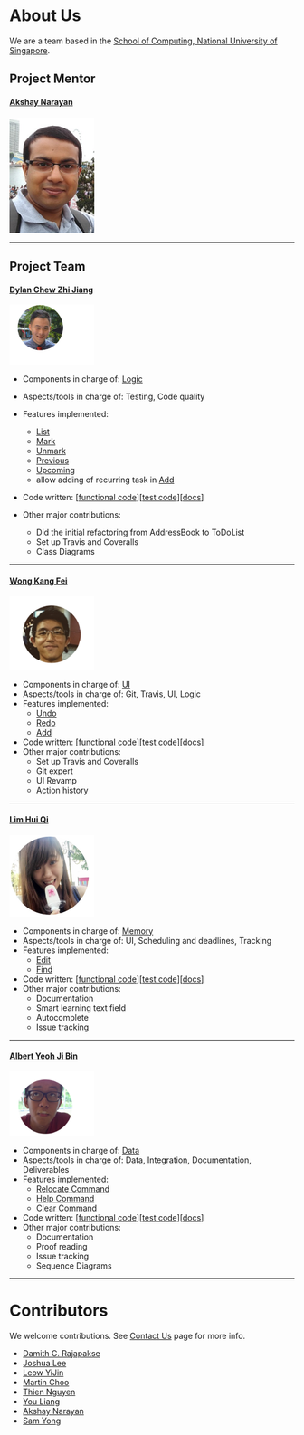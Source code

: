 # About Us

We are a team based in the [School of Computing, National University of Singapore](http://www.comp.nus.edu.sg).

## Project Mentor
#### [Akshay Narayan](https://github.com/okkhoy)
<img src="images/Akshay.jpg" width="150"><br>

-----


## Project Team
<!--- @@author A0124797R --->
#### [Dylan Chew Zhi Jiang](https://github.com/zavfel) <br>
<img src="images/DylanChew.png" width="150"><br>
* Components in charge of: [Logic](https://github.com/CS2103AUG2016-W11-C3/main/blob/master/docs/DeveloperGuide.md#logic-component)
* Aspects/tools in charge of: Testing, Code quality
* Features implemented:
   * [List](https://github.com/CS2103AUG2016-W11-C3/main/blob/master/docs/UserGuide.md#listing-all-tasks-of-a-category-list)
   * [Mark](https://github.com/CS2103AUG2016-W11-C3/main/blob/master/docs/UserGuide.md#completing-tasks--mark)
   * [Unmark](https://github.com/CS2103AUG2016-W11-C3/main/blob/master/docs/UserGuide.md#unmarks-tasks--unmark)
   * [Previous](https://github.com/CS2103AUG2016-W11-C3/main/blob/master/docs/UserGuide.md#repeating-a-previous-command-)
   * [Upcoming](https://github.com/CS2103AUG2016-W11-C3/main/blob/master/docs/UserGuide.md#show-upcoming-tasks--upcoming)
   * allow adding of recurring task in [Add](https://github.com/CS2103AUG2016-W11-C3/main/blob/master/docs/UserGuide.md#adds-a-recurring-deadline)
   
* Code written: [[functional code](https://github.com/CS2103AUG2016-W11-C3/main/blob/master/collated/main/A0124797R.md)][[test code](https://github.com/CS2103AUG2016-W11-C3/main/blob/master/collated/test/A0124797R.md)][[docs](https://github.com/CS2103AUG2016-W11-C3/main/blob/master/collated/docs/A0124797R.md)]
* Other major contributions:
  * Did the initial refactoring from AddressBook to ToDoList
  * Set up Travis and Coveralls 
  * Class Diagrams  
  
-----
<!--- @@author A0138862W --->
#### [Wong Kang Fei](https://github.com/kfwong)
<img src="images/KangFei.png" width="150"><br>
* Components in charge of: [UI](https://github.com/CS2103AUG2016-W11-C3/main/blob/master/docs/DeveloperGuide.md#ui-component)
* Aspects/tools in charge of: Git, Travis, UI, Logic
* Features implemented:
   * [Undo](https://github.com/CS2103AUG2016-W11-C3/main/blob/master/docs/UserGuide.md#undo-a-command--undo)
   * [Redo](https://github.com/CS2103AUG2016-W11-C3/main/blob/master/docs/UserGuide.md#redo-a-command--redo)
   * [Add](https://github.com/CS2103AUG2016-W11-C3/main/blob/master/docs/UserGuide.md#adding-a-task-add-do)
* Code written: [[functional code](https://github.com/CS2103AUG2016-W11-C3/main/blob/master/collated/main/A0138862W.md)][[test code](https://github.com/CS2103AUG2016-W11-C3/main/blob/master/collated/test/A0138862W.md)][[docs](https://github.com/CS2103AUG2016-W11-C3/main/blob/master/collated/docs/A0138862W.md)]
* Other major contributions:
  * Set up Travis and Coveralls
  * Git expert
  * UI Revamp
  * Action history

-----
<!--- @@author A0143378Y --->
#### [Lim Hui Qi](https://github.com/LuMiN0uSaRc) 
<img src="images/HuiQi.png" width="150"><br>
* Components in charge of: [Memory](https://github.com/CS2103AUG2016-W11-C3/main/blob/master/docs/DeveloperGuide.md#model-component)
* Aspects/tools in charge of: UI, Scheduling and deadlines, Tracking
* Features implemented:
   * [Edit](https://github.com/CS2103AUG2016-W11-C3/main/blob/master/docs/UserGuide.md#editing-a-task--edit)
   * [Find](https://github.com/CS2103AUG2016-W11-C3/main/blob/master/docs/UserGuide.md#finding-all-tasks-containing-any-keyword-in-their-description-find)
* Code written: [[functional code](https://github.com/CS2103AUG2016-W11-C3/main/blob/master/collated/main/A0143378Y.md)][[test code](https://github.com/CS2103AUG2016-W11-C3/main/blob/master/collated/test/A0143378Y.md)][[docs](https://github.com/CS2103AUG2016-W11-C3/main/blob/master/collated/docs/A0143378Y.md)]
* Other major contributions:
  * Documentation
  * Smart learning text field
  * Autocomplete
  * Issue tracking

-----
<!--- @@author A0139194X --->
#### [Albert Yeoh Ji Bin](https://github.com/bertojo)
<img src="images/AlbertYeoh.png" width="150"><br>
* Components in charge of: [Data](https://github.com/CS2103AUG2016-W11-C3/main/blob/master/docs/DeveloperGuide.md#storage-component)
* Aspects/tools in charge of: Data, Integration, Documentation, Deliverables
* Features implemented:
   * [Relocate Command](https://github.com/CS2103AUG2016-W11-C3/main/blob/master/docs/UserGuide.md#changing-save-location--relocate)
   * [Help Command](https://github.com/CS2103AUG2016-W11-C3/main/blob/master/docs/UserGuide.md#viewing-help--help)
   * [Clear Command](https://github.com/CS2103AUG2016-W11-C3/main/blob/master/docs/UserGuide.md#clearing-all-entries-clear)
* Code written: [[functional code](https://github.com/CS2103AUG2016-W11-C3/main/blob/master/collated/main/A0139194X.md)][[test code](https://github.com/CS2103AUG2016-W11-C3/main/blob/master/collated/test/A0139194X.md)][[docs](https://github.com/CS2103AUG2016-W11-C3/main/blob/master/collated/docs/A0139194X.md)]
* Other major contributions:
  * Documentation
  * Proof reading
  * Issue tracking
  * Sequence Diagrams
 
-----

# Contributors

We welcome contributions. See [Contact Us](ContactUs.md) page for more info.

* [Damith C. Rajapakse](http://www.comp.nus.edu.sg/~damithch/)
* [Joshua Lee](https://github.com/lejolly)
* [Leow YiJin](https://github.com/yijinl)
* [Martin Choo](https://github.com/m133225)
* [Thien Nguyen](https://github.com/ndt93)
* [You Liang](https://github.com/yl-coder)
* [Akshay Narayan](https://github.com/se-edu/addressbook-level4/pulls?q=is%3Apr+author%3Aokkhoy)
* [Sam Yong](https://github.com/se-edu/addressbook-level4/pulls?q=is%3Apr+author%3Amauris)
